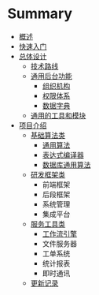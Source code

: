 # Summary

* [概述](README.md)
* [快速入门](shi-yong-chang-jing.md)
* [总体设计](environment_structure.md)
  * [技术路线](environment_structure/ji-zhu-lu-xian.md)
  * [通用后台功能](environment_structure/tong-yong-hou-tai-gong-neng.md)
    * [组织机构](environment_structure/zu-zhi-ji-gou.md)
    * [权限体系](environment_structure/quan-xian-ti-xi.md)
    * [数据字典](environment_structure/zhu-shu-ju-fu-wu-ff08-shu-ju-zi-dian-ff09.md)
  * [通用的工具和模块](environment_structure/hou-tai-fu-wu.md)
* [项目介绍](projects.md)
  * [基础算法类](centit-commons/centit-commons.md)
    * [通用算法](centit-commons/centit-utils.md)
    * [表达式编译器](centit-commons/biao-da-shi-bian-yi-qi.md)
    * [数据库通用算法](centit-commons/shu-ju-ku-tong-yong-suan-fa.md)
  * [研发框架类](centit-framework/README.md)
    * 前端框架
    * 后段框架
    * 系统管理
    * 集成平台
  * [服务工具类](centit-services/README.md)
    * [工作流引擎](centit-services/centit-workflow/workflow_introduction.md)
    * 文件服务器
    * 工单系统
    * 统计报表
    * 即时通讯
  * [更新记录](UPDATE_LOG.md)


